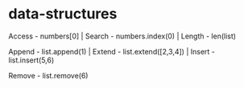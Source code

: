 # data-structures

Access - numbers[0]  |  Search - numbers.index(0)  |  Length - len(list)

Append - list.append(1)  |  Extend - list.extend([2,3,4])  |  Insert - list.insert(5,6)

Remove - list.remove(6)
